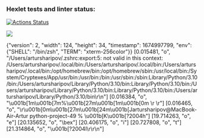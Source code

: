 ### Hexlet tests and linter status:
[![Actions Status](https://github.com/ArturSharipov11/python-project-49/workflows/hexlet-check/badge.svg)](https://github.com/ArturSharipov11/python-project-49/actions)

<a href="https://codeclimate.com/github/ArturSharipov11/python-project-49/maintainability"><img src="https://api.codeclimate.com/v1/badges/975929a16474c6bf15fb/maintainability" /></a>

{"version": 2, "width": 124, "height": 34, "timestamp": 1674997799, "env": {"SHELL": "/bin/zsh", "TERM": "xterm-256color"}}
[0.015481, "o", "/Users/artursharipov/.zshrc:export:5: not valid in this context: /Users/artursharipov/.local/bin:/Users/artursharipov/.local/bin:/Users/artursharipov/.local/bin:/opt/homebrew/bin:/opt/homebrew/sbin:/usr/local/bin:/System/Cryptexes/App/usr/bin:/usr/bin:/bin:/usr/sbin:/sbin:Library/Python/3.10/bin:/Users/artursharipov/Library/Python/3.10/bin:Library/Python/3.10/bin:/Users/artursharipov/Library/Python/3.10/bin:Library/Python/3.10/bin:/Users/artursharipov/Library/Python/3.10/bin\r\n"]
[0.016384, "o", "\u001b[1m\u001b[7m%\u001b[27m\u001b[1m\u001b[0m                                                                                                                           \r \r"]
[0.016465, "o", "\r\u001b[0m\u001b[27m\u001b[24m\u001b[Jartursharipov@MacBook-Air-Artur python-project-49 % \u001b[K\u001b[?2004h"]
[19.714263, "o", "e"]
[20.135652, "o", "\bex"]
[20.406175, "o", "i"]
[20.727808, "o", "t"]
[21.314864, "o", "\u001b[?2004l\r\r\n"]
